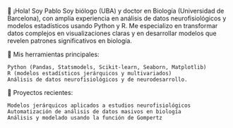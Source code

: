 👋 ¡Hola! Soy Pablo
Soy biólogo (UBA) y doctor en Biología (Universidad de Barcelona), con amplia experiencia en análisis de datos neurofisiológicos y modelos estadísticos usando Python y R. Me especializo en transformar datos complejos en visualizaciones claras y en desarrollar modelos que revelen patrones significativos en biología.

🔧 Mis herramientas principales:

    Python (Pandas, Statsmodels, Scikit-learn, Seaborn, Matplotlib)
    R (modelos estadísticos jerárquicos y multivariados)
    Análisis de datos neurofisiológicos y de neurodesarrollo.

🚀 Proyectos recientes:

    Modelos jerárquicos aplicados a estudios neurofisiológicos
    Automatización de análisis de datos masivos en biología
    Análisis y modelado usando la función de Gompertz
